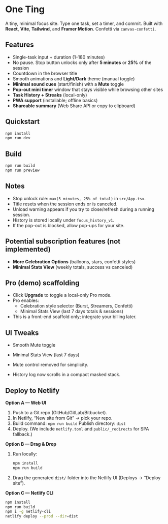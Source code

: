 # One Ting

A tiny, minimal focus site. Type one task, set a timer, and commit.
Built with **React**, **Vite**, **Tailwind**, and **Framer Motion**. Confetti via `canvas-confetti`.

## Features
- Single-task input + duration (1–180 minutes)
- No pause. Stop button unlocks only after **5 minutes** or **25%** of the session
- Countdown in the browser title
- Smooth animations and **Light/Dark** theme (manual toggle)
- **Minimal sound cues** (start/finish) with a **Mute** toggle
- **Pop-out mini timer** window that stays visible while browsing other sites
- **Task History + Streaks** (local-only)
- **PWA support** (installable; offline basics)
- **Shareable summary** (Web Share API or copy to clipboard)

## Quickstart
```bash
npm install
npm run dev
```

## Build
```bash
npm run build
npm run preview
```

## Notes
- Stop unlock rule: `max(5 minutes, 25% of total)` in `src/App.tsx`.
- Title resets when the session ends or is canceled.
- Unload warning appears if you try to close/refresh during a running session.
- History is stored locally under `focus_history_v1`.
- If the pop-out is blocked, allow pop-ups for your site.

## Potential subscription features (not implemented)
- **More Celebration Options** (balloons, stars, confetti styles)
- **Minimal Stats View** (weekly totals, success vs canceled)

## Pro (demo) scaffolding
- Click **Upgrade** to toggle a local-only Pro mode.
- Pro enables:
  - Celebration style selector (Burst, Streamers, Confetti)
  - Minimal Stats View (last 7 days totals & sessions)
- This is a front-end scaffold only; integrate your billing later.


## UI Tweaks
- Smooth Mute toggle
- Minimal Stats View (last 7 days)

- Mute control removed for simplicity.
- History log now scrolls in a compact masked stack.


## Deploy to Netlify
**Option A — Web UI**
1. Push to a Git repo (GitHub/GitLab/Bitbucket).
2. In Netlify, “New site from Git” → pick your repo.
3. Build command: `npm run build`
   Publish directory: `dist`
4. Deploy. (We include `netlify.toml` and `public/_redirects` for SPA fallback.)

**Option B — Drag & Drop**
1. Run locally:
   ```bash
   npm install
   npm run build
   ```
2. Drag the generated `dist/` folder into the Netlify UI (Deploys → “Deploy site”).

**Option C — Netlify CLI**
```bash
npm install
npm run build
npm i -g netlify-cli
netlify deploy --prod --dir=dist
```

